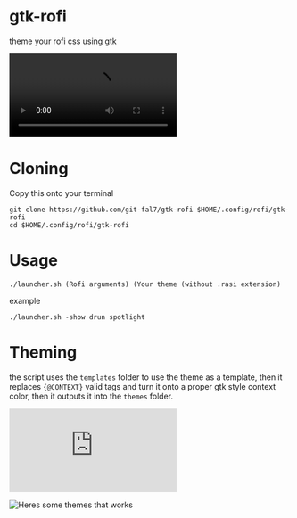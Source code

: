 # gtk-rofi
theme your rofi css using gtk

![Video](video.mkv)

# Cloning

Copy this onto your terminal

```
git clone https://github.com/git-fal7/gtk-rofi $HOME/.config/rofi/gtk-rofi
cd $HOME/.config/rofi/gtk-rofi
```

# Usage

```./launcher.sh (Rofi arguments) (Your theme (without .rasi extension)```

example

```./launcher.sh -show drun spotlight```

# Theming

the script uses the ``templates`` folder to use the theme as a template, then it replaces ``{@CONTEXT}`` valid tags and turn it onto a proper gtk style context color, then it outputs it into the ``themes`` folder.

![List of style context colors](https://github.com/Git-Fal7/gtk-rofi/blob/8fab89f8efd8df3b1360a8f0ac97ecd7eda1fe53/scripts/file_gtk_style.py#L31)

![Heres some themes that works](https://github.com/Git-Fal7/gtk-rofi/tree/main/templates)
